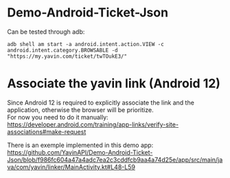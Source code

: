 # Demo-Android-Ticket-Json

Can be tested through adb:
```shell
adb shell am start -a android.intent.action.VIEW -c android.intent.category.BROWSABLE -d "https://my.yavin.com/ticket/twTOukE3/"
```

# Associate the yavin link (Android 12)

Since Android 12 is required to explicitly associate the link and the application, otherwise the browser will be prioritize.<br>
For now you need to do it manually:<br>
https://developer.android.com/training/app-links/verify-site-associations#make-request

There is an exemple implemented in this demo app:
https://github.com/YavinAPI/Demo-Android-Ticket-Json/blob/f986fc604a47a4adc7ea2c3cddfcb9aa4a74d25e/app/src/main/java/com/yavin/linker/MainActivity.kt#L48-L59
